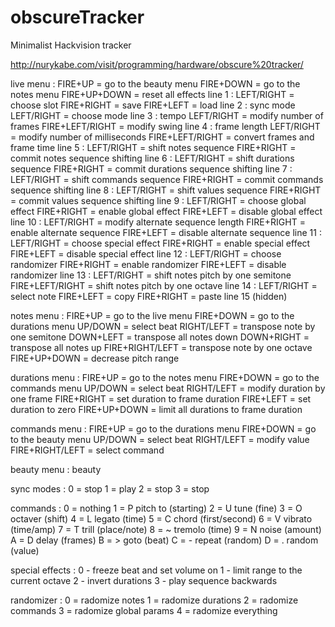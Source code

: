obscureTracker<br/>
==============

Minimalist Hackvision tracker

http://nurykabe.com/visit/programming/hardware/obscure%20tracker/

live menu :
FIRE+UP = go to the beauty menu
FIRE+DOWN = go to the notes menu
FIRE+UP+DOWN = reset all effects
line 1 :
LEFT/RIGHT = choose slot
FIRE+RIGHT = save
FIRE+LEFT = load
line 2 : sync mode
LEFT/RIGHT = choose mode
line 3 : tempo
LEFT/RIGHT = modify number of frames
FIRE+LEFT/RIGHT = modify swing
line 4 : frame length
LEFT/RIGHT = modify number of milliseconds
FIRE+LEFT/RIGHT = convert frames and frame time
line 5 :
LEFT/RIGHT = shift notes sequence
FIRE+RIGHT = commit notes sequence shifting
line 6 :
LEFT/RIGHT = shift durations sequence
FIRE+RIGHT = commit durations sequence shifting
line 7 :
LEFT/RIGHT = shift commands sequence
FIRE+RIGHT = commit commands sequence shifting
line 8 :
LEFT/RIGHT = shift values sequence
FIRE+RIGHT = commit values sequence shifting
line 9 :
LEFT/RIGHT = choose global effect
FIRE+RIGHT = enable global effect
FIRE+LEFT = disable global effect
line 10 :
LEFT/RIGHT = modify alternate sequence length
FIRE+RIGHT = enable alternate sequence
FIRE+LEFT = disable alternate sequence
line 11 :
LEFT/RIGHT = choose special effect
FIRE+RIGHT = enable special effect
FIRE+LEFT = disable special effect
line 12 :
LEFT/RIGHT = choose randomizer
FIRE+RIGHT = enable randomizer
FIRE+LEFT = disable randomizer
line 13 :
LEFT/RIGHT = shift notes pitch by one semitone
FIRE+LEFT/RIGHT = shift notes pitch by one octave
line 14 :
LEFT/RIGHT = select note
FIRE+LEFT = copy
FIRE+RIGHT = paste
line 15 (hidden)

notes menu :
FIRE+UP = go to the live menu
FIRE+DOWN = go to the durations menu
UP/DOWN = select beat
RIGHT/LEFT = transpose note by one semitone
DOWN+LEFT = transpose all notes down
DOWN+RIGHT = transpose all notes up
FIRE+RIGHT/LEFT = transpose note by one octave
FIRE+UP+DOWN = decrease pitch range

durations menu :
FIRE+UP = go to the notes menu
FIRE+DOWN = go to the commands menu
UP/DOWN = select beat
RIGHT/LEFT = modify duration by one frame
FIRE+RIGHT = set duration to frame duration
FIRE+LEFT = set duration to zero
FIRE+UP+DOWN = limit all durations to frame duration

commands menu :
FIRE+UP = go to the durations menu
FIRE+DOWN = go to the beauty menu
UP/DOWN = select beat
RIGHT/LEFT = modify value
FIRE+RIGHT/LEFT = select command

beauty menu :
beauty

sync modes :
0 = stop
1 = play
2 = stop
3 = stop

commands :
0 =   nothing
1 = P pitch to (starting)
2 = U tune (fine)
3 = O octaver (shift)
4 = L legato (time)
5 = C chord (first/second)
6 = V vibrato (time/amp)
7 = T trill (place/note)
8 = ~ tremolo (time)
9 = N noise (amount)
A = D delay (frames)
B = > goto (beat)
C = - repeat (random)
D = . random (value)

special effects :
0 - freeze beat and set volume on
1 - limit range to the current octave
2 - invert durations
3 - play sequence backwards

randomizer :
0 = radomize notes
1 = radomize durations
2 = radomize commands
3 = radomize global params
4 = radomize everything


